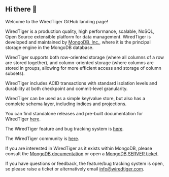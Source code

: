 ## Hi there 👋

Welcome to the WiredTiger GitHub landing page!

WiredTiger is a production quality, high performance, scalable, NoSQL, Open Source extensible platform for data management.
WiredTiger is developed and maintained by [MongoDB, Inc.](https://www.mongodb.com/), where it is the principal storage engine in the MongoDB database.

WiredTiger supports both row-oriented storage (where all columns of a row are stored together), and column-oriented storage (where
columns are stored in groups, allowing for more efficient access and storage of column subsets).

WiredTiger includes ACID transactions with standard isolation levels and durability at both checkpoint and commit-level granularity.

WiredTiger can be used as a simple key/value store, but also has a complete schema layer, including indices and projections.

You can find standalone releases and pre-built documentation for  WiredTiger [here](http://source.wiredtiger.com/).

The WiredTiger feature and bug tracking system is [here](https://jira.mongodb.org/browse/WT).

The WiredTiger community is [here](https://groups.google.com/g/wiredtiger-users).

If you are interested in WiredTiger as it exists within MongoDB, please consult the [MongoDB documentation](https://www.mongodb.com/docs/) or open
a [MongoDB SERVER ticket](https://jira.mongodb.org/browse/SERVER).

If you have questions or feedback, the feature/bug tracking system is open, so please raise a ticket or alternatively email info@wiredtiger.com.

